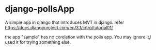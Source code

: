 # django-pollsApp
A simple app in django that introduces MVT in django. refer https://docs.djangoproject.com/en/3.1/intro/tutorial01/

the app "sample" has no corelation with the polls app. You may ignore it,I used it for trying something else.
